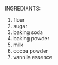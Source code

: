 INGREDIANTS:
 1. flour
 2. sugar
 3. baking soda
 4. baking powder
 5. milk
 6. cocoa powder
 7. vannila essence

